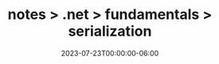 ---
title: notes > .net > fundamentals > serialization
date: 2023-07-23T00:00:00-06:00
draft: false
weight: 1
---